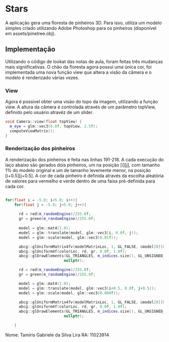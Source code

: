 # Stars

A aplicação gera uma floresta de pinheiros 3D. Para isso, utiliza um modelo simples criado utilizando Adobe Photoshop para os pinheiros (disponível em assets/pinetree.obj). 

## Implementação

Utilizando o código de lookat das notas de aula, foram feitas três mudanças mais signiificativas. O chão da floresta agora possui uma única cor, foi implementada uma nova função view que altera a visão da câmera e o modelo é renderizado várias vezes.

### View

Agora é possível obter uma visão do topo da imagem, utilizando a função view. A altura da câmera é controlada através de um parâmetro topView, definido pelo usuário atravéz de um slider.

```c++
void Camera::view(float topView) {
  m_eye = glm::vec3(0.0f, topView, 2.5f);
  computeViewMatrix();
}
```

### Renderização dos pinheiros

A renderização dos pinheiros é feita nas linhas 191-218. A cada execução do laço abaixo são gerados dois pinheiros, um na posição [i][j], com tamanho 1% do modelo original e um de tamanho levemente menor, na posição [i+0.5][j+0.5]. A cor de cada pinheiro é definida através da escolha aleatória de valores para vermelho e verde dentro de uma faixa pré-definida para cada cor.

```c++

for(float i = -5.0; i<5.0; i++){
    for(float j = -5.0; j<5.0; j++){
  
      rd = red(m_randomEngine)/255.0f;
      gr = green(m_randomEngine)/255.0f;
        
      model = glm::mat4(1.0);
      model = glm::translate(model, glm::vec3(i, 0.0f, j));
      model = glm::scale(model, glm::vec3(0.01f));

      abcg::glUniformMatrix4fv(modelMatrixLoc, 1, GL_FALSE, &model[0][0]);
      abcg::glUniform4f(colorLoc, rd, gr, 0.0f, 1.0f);
      abcg::glDrawElements(GL_TRIANGLES, m_indices.size(), GL_UNSIGNED_INT,
                          nullptr);

      rd = red(m_randomEngine)/255.0f;
      gr = green(m_randomEngine)/255.0f;

      model = glm::mat4(1.0);
      model = glm::translate(model, glm::vec3(i+0.5, 0.0f, j+0.5));
      model = glm::scale(model, glm::vec3(0.008f));

      abcg::glUniformMatrix4fv(modelMatrixLoc, 1, GL_FALSE, &model[0][0]);
      abcg::glUniform4f(colorLoc, rd, gr, 0.0f, 1.0f);
      abcg::glDrawElements(GL_TRIANGLES, m_indices.size(), GL_UNSIGNED_INT,
                          nullptr);

    }


```

Nome: Tamiris Gabriele da Silva Lira RA: 11023914
